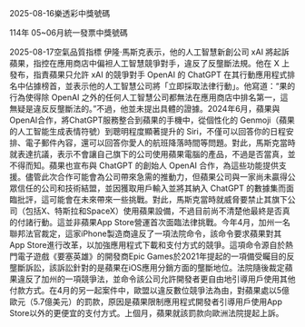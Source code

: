 
2025-08-16樂透彩中獎號碼

                                
114年 05~06月統一發票中獎號碼
                             
2025-08-17空氣品質指標
                              伊隆·馬斯克表示，他的人工智慧新創公司 xAI 將起訴蘋果，指控在應用商店中偏袒人工智慧競爭對手，違反了反壟斷法規。他在 X 上發布，指責蘋果只允許 xAI 的競爭對手 OpenAI 的 ChatGPT 在其行動應用程式排名中佔據榜首，並表示他的人工智慧公司將「立即採取法律行動」。他寫道：“果的行為使得除 OpenAI 之外的任何人工智慧公司都無法在應用商店中排名第一，這無疑是違反反壟斷法的。”不過，他並未提出具體的證據。2024年6月，蘋果與OpenAI合作，將ChatGPT服務整合到蘋果的手機中，從個性化的 Genmoji（蘋果的人工智能生成表情符號）到聰明程度顯著提升的 Siri，不僅可以回答你的日程安排、電子郵件內容，還可以回答你愛人的航班降落時間等問題。對此，馬斯克當時就表達抗議，表示不會讓自己旗下的公司使用蘋果電腦的產品，不過是否當真，並不得而知。蘋果也宣布與 ChatGPT 的創始人 OpenAI 合作，為這些功能提供支援。儘管此次合作可能會為公司帶來急需的推動力，但蘋果公司與一家尚未贏得公眾信任的公司和技術結盟，並因獲取用戶輸入並將其納入 ChatGPT 的數據集而面臨批評，這可能會在未來帶來一些挑戰。對此，馬斯克當時就威脅要禁止其旗下公司（包括X、特斯拉和SpaceX）使用蘋果設備，不過目前尚不清楚他最終是否真的付諸行動。這並非蘋果App Store營運首次面臨法律挑戰。今年4月，加州一名聯邦法官裁定，這家iPhone製造商違反了一項法院命令，該命令要求蘋果對其App Store進行改革，以加強應用程式下載和支付方式的競爭。這項命令源自於熱門電子遊戲《要塞英雄》的開發商Epic Games於2021年提起的一項備受矚目的反壟斷訴訟，該訴訟針對的是蘋果在iOS應用分銷方面的壟斷地位。法院隨後裁定蘋果違反了加州的一項競爭法，並命令該公司允許開發者更自由地引導用戶使用其他付款方式。在4月的另一起案件中，歐盟以違反數位競爭法為由，對蘋果處以5億歐元（5.7億美元）的罰款，原因是蘋果限制應用程式開發者引導用戶使用App Store以外的更便宜的支付方式。上個月，蘋果就該罰款向歐洲法院提起上訴。